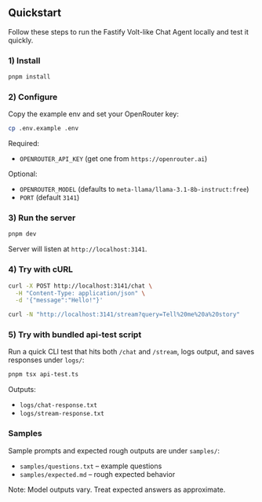 ## Quickstart

Follow these steps to run the Fastify Volt-like Chat Agent locally and test it quickly.

### 1) Install

```bash
pnpm install
```

### 2) Configure

Copy the example env and set your OpenRouter key:

```bash
cp .env.example .env
```

Required:

- `OPENROUTER_API_KEY` (get one from `https://openrouter.ai`)

Optional:

- `OPENROUTER_MODEL` (defaults to `meta-llama/llama-3.1-8b-instruct:free`)
- `PORT` (default `3141`)

### 3) Run the server

```bash
pnpm dev
```

Server will listen at `http://localhost:3141`.

### 4) Try with cURL

```bash
curl -X POST http://localhost:3141/chat \
  -H "Content-Type: application/json" \
  -d '{"message":"Hello!"}'

curl -N "http://localhost:3141/stream?query=Tell%20me%20a%20story"
```

### 5) Try with bundled api-test script

Run a quick CLI test that hits both `/chat` and `/stream`, logs output, and saves responses under `logs/`:

```bash
pnpm tsx api-test.ts
```

Outputs:

- `logs/chat-response.txt`
- `logs/stream-response.txt`

### Samples

Sample prompts and expected rough outputs are under `samples/`:

- `samples/questions.txt` – example questions
- `samples/expected.md` – rough expected behavior

Note: Model outputs vary. Treat expected answers as approximate.


